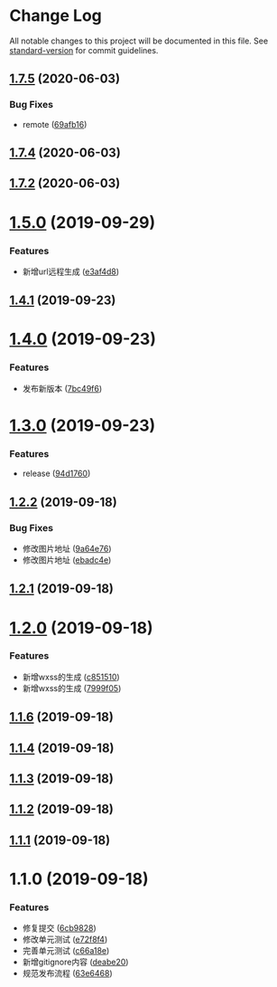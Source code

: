 # Change Log

All notable changes to this project will be documented in this file. See [standard-version](https://github.com/conventional-changelog/standard-version) for commit guidelines.

<a name="1.7.5"></a>
## [1.7.5](https://github.com/HuaRongSAO/iconfont-tools/compare/v1.7.4...v1.7.5) (2020-06-03)


### Bug Fixes

* remote ([69afb16](https://github.com/HuaRongSAO/iconfont-tools/commit/69afb16))



<a name="1.7.4"></a>
## [1.7.4](https://github.com/HuaRongSAO/iconfont-tools/compare/v1.7.3...v1.7.4) (2020-06-03)



<a name="1.7.2"></a>
## [1.7.2](https://github.com/HuaRongSAO/iconfont-tools/compare/v1.7.1...v1.7.2) (2020-06-03)



<a name="1.5.0"></a>
# [1.5.0](https://github.com/HuaRongSAO/iconfont-tools/compare/v1.4.1...v1.5.0) (2019-09-29)


### Features

* 新增url远程生成 ([e3af4d8](https://github.com/HuaRongSAO/iconfont-tools/commit/e3af4d8))



<a name="1.4.1"></a>
## [1.4.1](https://github.com/HuaRongSAO/iconfont-tools/compare/v1.4.0...v1.4.1) (2019-09-23)



<a name="1.4.0"></a>
# [1.4.0](https://github.com/HuaRongSAO/iconfont-tools/compare/v1.3.0...v1.4.0) (2019-09-23)


### Features

* 发布新版本 ([7bc49f6](https://github.com/HuaRongSAO/iconfont-tools/commit/7bc49f6))



<a name="1.3.0"></a>
# [1.3.0](https://github.com/HuaRongSAO/iconfont-tools/compare/v1.2.2...v1.3.0) (2019-09-23)


### Features

* release ([94d1760](https://github.com/HuaRongSAO/iconfont-tools/commit/94d1760))



<a name="1.2.2"></a>
## [1.2.2](https://github.com/HuaRongSAO/iconfont-tools/compare/v1.2.1...v1.2.2) (2019-09-18)


### Bug Fixes

* 修改图片地址 ([9a64e76](https://github.com/HuaRongSAO/iconfont-tools/commit/9a64e76))
* 修改图片地址 ([ebadc4e](https://github.com/HuaRongSAO/iconfont-tools/commit/ebadc4e))



<a name="1.2.1"></a>
## [1.2.1](https://github.com/HuaRongSAO/iconfont-tools/compare/v1.2.0...v1.2.1) (2019-09-18)



<a name="1.2.0"></a>
# [1.2.0](https://github.com/HuaRongSAO/iconfont-tools/compare/v1.1.6...v1.2.0) (2019-09-18)


### Features

* 新增wxss的生成 ([c851510](https://github.com/HuaRongSAO/iconfont-tools/commit/c851510))
* 新增wxss的生成 ([7999f05](https://github.com/HuaRongSAO/iconfont-tools/commit/7999f05))



<a name="1.1.6"></a>
## [1.1.6](https://github.com/HuaRongSAO/iconfont-tools/compare/v1.1.4...v1.1.6) (2019-09-18)



<a name="1.1.4"></a>
## [1.1.4](https://github.com/HuaRongSAO/iconfont-tools/compare/v1.1.3...v1.1.4) (2019-09-18)



<a name="1.1.3"></a>
## [1.1.3](https://github.com/HuaRongSAO/iconfont-tools/compare/v1.1.2...v1.1.3) (2019-09-18)



<a name="1.1.2"></a>
## [1.1.2](https://github.com/HuaRongSAO/iconfont-tools/compare/v1.1.1...v1.1.2) (2019-09-18)



<a name="1.1.1"></a>
## [1.1.1](https://github.com/HuaRongSAO/iconfont-tools/compare/v1.1.0...v1.1.1) (2019-09-18)



<a name="1.1.0"></a>
# 1.1.0 (2019-09-18)


### Features

* 修复提交 ([6cb9828](https://github.com/HuaRongSAO/iconfont-tools/commit/6cb9828))
* 修改单元测试 ([e72f8f4](https://github.com/HuaRongSAO/iconfont-tools/commit/e72f8f4))
* 完善单元测试 ([c66a18e](https://github.com/HuaRongSAO/iconfont-tools/commit/c66a18e))
* 新增gitignore内容 ([deabe20](https://github.com/HuaRongSAO/iconfont-tools/commit/deabe20))
* 规范发布流程 ([63e6468](https://github.com/HuaRongSAO/iconfont-tools/commit/63e6468))
